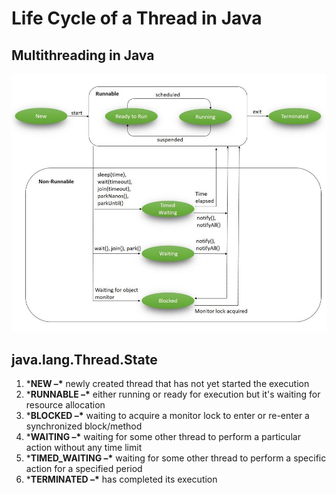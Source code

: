 # Life Cycle of a Thread in Java

## Multithreading in Java

![img](img/Life_cycle_of_a_Thread_in_Java.jpg)

## java.lang.Thread.State

1. ***NEW –\*** newly created thread that has not yet started the execution
2. ***RUNNABLE –\*** either running or ready for execution but it's waiting for resource allocation
3. ***BLOCKED –\*** waiting to acquire a monitor lock to enter or re-enter a synchronized block/method
4. ***WAITING –\*** waiting for some other thread to perform a particular action without any time limit
5. ***TIMED_WAITING –\*** waiting for some other thread to perform a specific action for a specified period
6. ***TERMINATED –\*** has completed its execution

